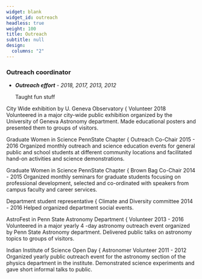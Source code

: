 ```yaml
---
widget: blank
widget_id: outreach
headless: true
weight: 100
title: Outreach
subtitle: null
design:
  columns: "2"
---
```

### **Outreach coordinator**

* ***Outreach effort***  - *2018, 2017, 2013, 2012*

  Taught fun stuff

City Wide exhibition by U. Geneva Observatory { Volunteer 2018
Volunteered in a major city-wide public exhibition organized by the University of Geneva Astronomy
department. Made educational posters and presented them to groups of visitors.

Graduate Women in Science PennState Chapter { Outreach Co-Chair 2015 - 2016
Organized monthly outreach and science education events for general public and school students at
different community locations and facilitated hand-on activities and science demonstrations.

Graduate Women in Science PennState Chapter { Brown Bag Co-Chair 2014 - 2015
Organized monthly seminars for graduate students focusing on professional development, selected
and co-ordinated with speakers from campus faculty and career services.

Department student representative { Climate and Diversity committee 2014 - 2016
Helped organized department social events.

AstroFest in Penn State Astronomy Department { Volunteer 2013 - 2016
Volunteered in a major yearly 4 -day astronomy outreach event organized by Penn State Astronomy
department. Delivered public talks on astronomy topics to groups of visitors.

Indian Institute of Science Open Day { Astronomer Volunteer 2011 - 2012
Organized yearly public outreach event for the astronomy section of the physics department in the
institute. Demonstrated science experiments and gave short informal talks to public.

